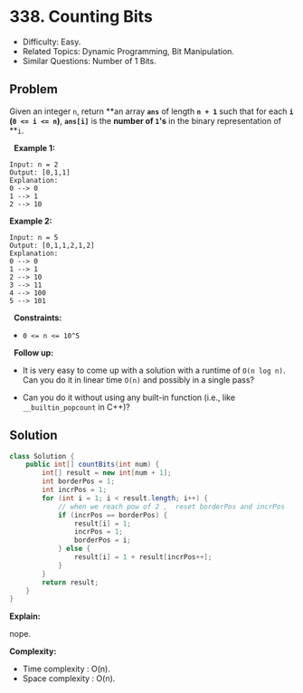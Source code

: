 # 338. Counting Bits

- Difficulty: Easy.
- Related Topics: Dynamic Programming, Bit Manipulation.
- Similar Questions: Number of 1 Bits.

## Problem

Given an integer ```n```, return **an array **```ans```** of length **```n + 1```** such that for each **```i```** **(```0 <= i <= n```)**, **```ans[i]```** is the **number of ****```1```****'s** in the binary representation of **```i```.

 
**Example 1:**

```
Input: n = 2
Output: [0,1,1]
Explanation:
0 --> 0
1 --> 1
2 --> 10
```

**Example 2:**

```
Input: n = 5
Output: [0,1,1,2,1,2]
Explanation:
0 --> 0
1 --> 1
2 --> 10
3 --> 11
4 --> 100
5 --> 101
```

 
**Constraints:**


	
- ```0 <= n <= 10^5```


 
**Follow up:**


	
- It is very easy to come up with a solution with a runtime of ```O(n log n)```. Can you do it in linear time ```O(n)``` and possibly in a single pass?
	
- Can you do it without using any built-in function (i.e., like ```__builtin_popcount``` in C++)?



## Solution

```java
class Solution {
    public int[] countBits(int num) {
        int[] result = new int[num + 1];
        int borderPos = 1;
        int incrPos = 1;
        for (int i = 1; i < result.length; i++) {
            // when we reach pow of 2 ,  reset borderPos and incrPos
            if (incrPos == borderPos) {
                result[i] = 1;
                incrPos = 1;
                borderPos = i;
            } else {
                result[i] = 1 + result[incrPos++];
            }
        }
        return result;
    }
}
```

**Explain:**

nope.

**Complexity:**

* Time complexity : O(n).
* Space complexity : O(n).
